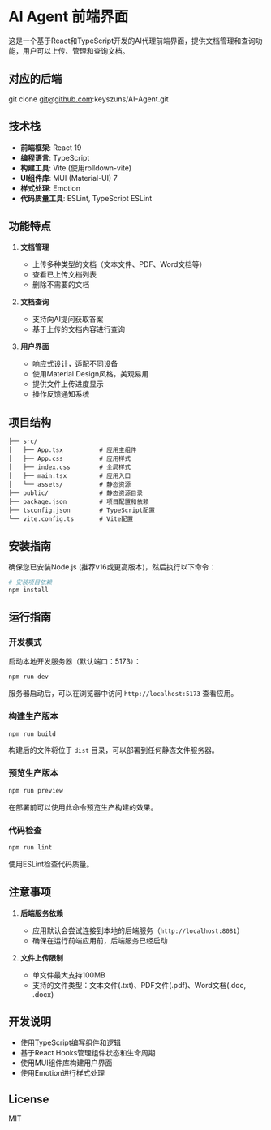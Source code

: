 # AI Agent 前端界面

这是一个基于React和TypeScript开发的AI代理前端界面，提供文档管理和查询功能，用户可以上传、管理和查询文档。

## 对应的后端
git clone git@github.com:keyszuns/AI-Agent.git

## 技术栈

- **前端框架**: React 19
- **编程语言**: TypeScript
- **构建工具**: Vite (使用rolldown-vite)
- **UI组件库**: MUI (Material-UI) 7
- **样式处理**: Emotion
- **代码质量工具**: ESLint, TypeScript ESLint

## 功能特点

1. **文档管理**
   - 上传多种类型的文档（文本文件、PDF、Word文档等）
   - 查看已上传文档列表
   - 删除不需要的文档

2. **文档查询**
   - 支持向AI提问获取答案
   - 基于上传的文档内容进行查询

3. **用户界面**
   - 响应式设计，适配不同设备
   - 使用Material Design风格，美观易用
   - 提供文件上传进度显示
   - 操作反馈通知系统

## 项目结构

```
├── src/
│   ├── App.tsx          # 应用主组件
│   ├── App.css          # 应用样式
│   ├── index.css        # 全局样式
│   ├── main.tsx         # 应用入口
│   └── assets/          # 静态资源
├── public/              # 静态资源目录
├── package.json         # 项目配置和依赖
├── tsconfig.json        # TypeScript配置
└── vite.config.ts       # Vite配置
```

## 安装指南

确保您已安装Node.js (推荐v16或更高版本)，然后执行以下命令：

```bash
# 安装项目依赖
npm install
```

## 运行指南

### 开发模式

启动本地开发服务器（默认端口：5173）：

```bash
npm run dev
```

服务器启动后，可以在浏览器中访问 `http://localhost:5173` 查看应用。

### 构建生产版本

```bash
npm run build
```

构建后的文件将位于 `dist` 目录，可以部署到任何静态文件服务器。

### 预览生产版本

```bash
npm run preview
```

在部署前可以使用此命令预览生产构建的效果。

### 代码检查

```bash
npm run lint
```

使用ESLint检查代码质量。

## 注意事项

1. **后端服务依赖**
   - 应用默认会尝试连接到本地的后端服务（`http://localhost:8081`）
   - 确保在运行前端应用前，后端服务已经启动

2. **文件上传限制**
   - 单文件最大支持100MB
   - 支持的文件类型：文本文件(.txt)、PDF文件(.pdf)、Word文档(.doc, .docx)

## 开发说明

- 使用TypeScript编写组件和逻辑
- 基于React Hooks管理组件状态和生命周期
- 使用MUI组件库构建用户界面
- 使用Emotion进行样式处理

## License

MIT